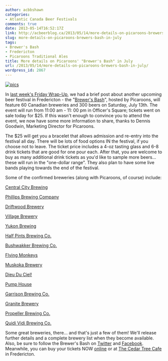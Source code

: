 ```yaml
---
author: acbbshawn
categories:
- Atlantic Canada Beer Festivals
comments: true
date: 2013-05-14T16:52:17Z
link: http://acbeerblog.ca/2013/05/14/more-details-on-picaroons-brewers-bash-in-july/
slug: more-details-on-picaroons-brewers-bash-in-july
tags:
- Brewer's Bash
- Fredericton
- Picaroons Traditional Ales
title: More details on Picaroons' "Brewer's Bash" in July
url: /2013/05/14/more-details-on-picaroons-brewers-bash-in-july/
wordpress_id: 2867
---
```


[![pics](http://acbeerblog.ca/wp-content/uploads/2013/05/pics.jpg?w=225)](http://acbeerblog.ca/wp-content/uploads/2013/05/pics.jpg)

In [last week's Friday Wrap-Up](http://atlanticcanadabeerblog.wordpress.com/2013/05/10/friday-wrap-up-picaroons-plans-brewers-bash-for-july-pei-brewings-beach-chair-lager-new-package-size-and-more/), we had a brief post about another upcoming beer festival in Fredericton - the "[Brewer's Bash](http://brewersbash.picaroons.ca/)", hosted by Picaroons, will feature 60 Canadian breweries and 300 beers on Saturday, July 13th. The event will run from 11:00 am - 11: 00 pm in Officer's Square; tickets went on sale today for $25. If this wasn't enough to convince you to attend the event, we now have some more information to share, thanks to Dennis Goodwin, Marketing Director for Picaroons.


The $25 will get you a bracelet that allows admission and re-entry into the festival all day. There will be lots of food options IN the festival, if you choose not to leave. The ticket price includes a 4-oz tasting glass and 6-8 drink tickets that are good for one pour each. After that, you are welcome to buy as many additional drink tickets as you'd like to sample more beers... these will run in the "one-dollar range". They also plan to have some live bands playing towards the end of the festival.


Some of the confirmed breweries (along with Picaroons, of course) include:


[Central City Brewing](http://centralcitybrewing.com/)




[Phillips Brewing Company](http://phillipsbeer.com/)




[Driftwood Brewery](http://driftwoodbeer.com/)




[Village Brewery](http://www.villagebrewery.com/)




[Yukon Brewing](http://yukonbeer.com/)




[Half Pints Brewing Co.](http://www.halfpintsbrewing.com/)




[Bushwakker Brewing Co.](http://www.bushwakker.com/)




[Flying Monkeys](http://theflyingmonkeys.ca/)




[Muskoka Brewery](http://www.muskokabrewery.com/)




[Dieu Du Ciel!](http://www.dieuduciel.com/)




[Pump House](http://beer.pumphousebrewery.ca/)




[Garrison Brewing Co.](http://www.garrisonbrewing.com/)




[Granite Brewery](http://www.granitebrewery.ca/)




[Propeller Brewing Co.](http://www.drinkpropeller.ca/)




[Quidi Vidi Brewing Co.](http://www.quidividibrewery.ca/)







Some great breweries, there... and that's just a few of them! We'll release further details and a complete brewery list when they become available. Also, be sure to follow the Brewer's Bash on [Twitter](https://twitter.com/BrewersBash) and [Facebook](https://www.facebook.com/PicaroonsBrewersBash). Meanwhile, you can buy your tickets NOW [online](http://etixnow.com/events/brewers-bash-jul-13) or at [The Cedar Tree Cafe](http://www.cedartreecafe.com/) in Fredericton.
